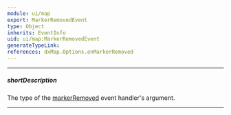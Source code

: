 ```yaml
---
module: ui/map
export: MarkerRemovedEvent
type: Object
inherits: EventInfo
uid: ui/map:MarkerRemovedEvent
generateTypeLink: 
references: dxMap.Options.onMarkerRemoved
---
```

---
##### shortDescription
The type of the [markerRemoved]({basewidgetpath}/Events/#markerRemoved) event handler's argument.

---
<!-- Description goes here -->